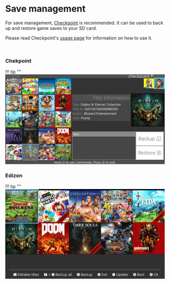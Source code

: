 # Save management

For save management, [Checkpoint](https://github.com/flagbrew/checkpoint/releases) is recommended. It can be used to back up and restore game saves to your SD card. 

Please read Checkpoint's [usage page](https://github.com/FlagBrew/Checkpoint#usage) for information on how to use it.

&nbsp;

### Chekpoint

!!! tip ""
	![ExampleSwitchTheme](../extras/img/save_checkpoint.jpg)
	
### Edizon

!!! tip ""
	![ExampleSwitchTheme](../extras/img/save_edizon.jpg)